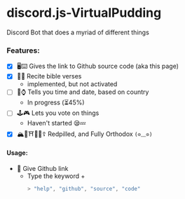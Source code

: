 # discord.js-VirtualPudding
Discord Bot that does a myriad of different things

### Features:
- [x] 🖥⌨ Gives the link to Github source code (aka this page)
- [x] 🍞🙏 Recite bible verses 
  - implemented, but not activated 
- [ ] 📆⌚ Tells you time and date, based on country 
  - In progress (⏳45%)
- [ ] 🕹🎮 Lets you vote on things 
  - Haven't started 😪💤
- [x] 🏔🌸⛩🎌🚅☦ Redpilled, and Fully Orthodox `(⊙﹏⊙)`

#### Usage:
- 🐙 Give Github link
  - Type the keyword + 
    ```js
    > "help", "github", "source", "code"
    ```